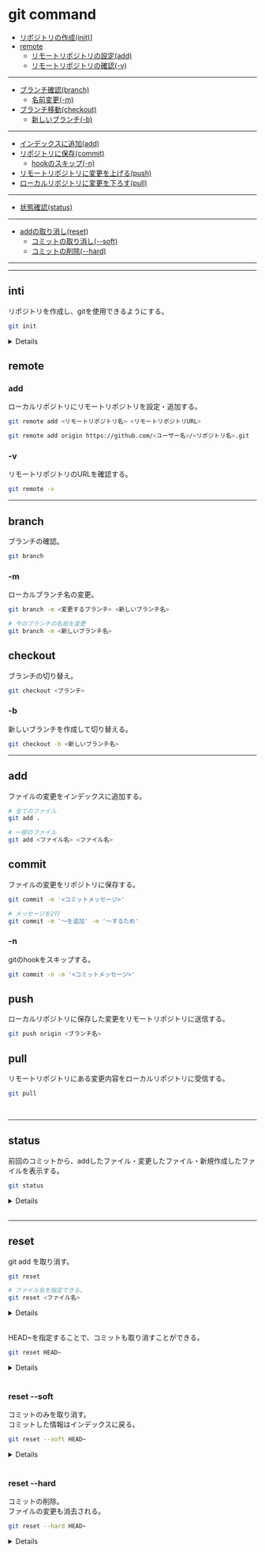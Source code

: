 # git command

<span id=''></span>

- [リポジトリの作成(init)](#init)]
- [remote](#remote)
    - [リモートリポジトリの設定(add)](#remoteadd)
    - [リモートリポジトリの確認(-v)](#remote-v)

---

- [ブランチ確認(branch)](#branch)
    - [名前変更(-m)](#branch-m)
- [ブランチ移動(checkout)](#checkout)
    - [新しいブランチ(-b)](#checkout-b)

---

- [インデックスに追加(add)](#add)
- [リポジトリに保存(commit)](#commit)
    - [hookのスキップ(-n)](#commit-n)
- [リモートリポジトリに変更を上げる(push)](#push)
- [ローカルリポジトリに変更を下ろす(pull)](#pull)

---

- [状態確認(status)](#status)

---

- [addの取り消し(reset)](#reset)
    - [コミットの取り消し(--soft)](#reset-soft)
    - [コミットの削除(--hard)](#reset-hard)

---
---

<span id='init'></span>
## inti
リポジトリを作成し、gitを使用できるようにする。

```bash
git init
```

<details>

```bash
$ git init
Initialized empty Git repository in <initコマンドを実行したファイルパス>/.git/
```

</details>

<span id='remote'></span>
## remote

<span id='remoteadd'></span>
### add
ローカルリポジトリにリモートリポジトリを設定・追加する。

```bash
git remote add <リモートリポジトリ名> <リモートリポジトリURL>
```

```bash
git remote add origin https://github.com/<ユーザー名>/<リポジトリ名>.git
```

<span id='remote-v'></span>
### -v
リモートリポジトリのURLを確認する。

```bash
git remote -v
```

---

<span id='branch'></span>
## branch
ブランチの確認。

```bash
git branch
```

<span id='branch-m'></span>
### -m
ローカルブランチ名の変更。

```bash
git branch -m <変更するブランチ> <新しいブランチ名>

# 今のブランチの名前を変更
git branch -m <新しいブランチ名>
```

<span id='checkout'></span>
## checkout
ブランチの切り替え。

```bash
git checkout <ブランチ>
```

<span id='checkout-b'></span>
### -b
新しいブランチを作成して切り替える。

```bash
git checkout -b <新しいブランチ名>
```

---

<span id='add'></span>
## add
ファイルの変更をインデックスに追加する。

```bash
# 全てのファイル
git add .

# 一部のファイル
git add <ファイル名> <ファイル名>
```

<span id='commit'></span>
## commit
ファイルの変更をリポジトリに保存する。

```bash
git commit -m '<コミットメッセージ>'

# メッセージを2行
git commit -m '〜を追加' -m '〜するため'
```

<span id='commit-n'></span>
### -n
gitのhookをスキップする。

```bash
git commit -n -m '<コミットメッセージ>'
```

<span id='push'></span>
## push
ローカルリポジトリに保存した変更をリモートリポジトリに送信する。

```bash
git push origin <ブランチ名>
```

<span id='pull'></span>
## pull
リモートリポジトリにある変更内容をローカルリポジトリに受信する。

```bash
git pull
```

<br>

---

<span id='status'></span>
## status
前回のコミットから、addしたファイル・変更したファイル・新規作成したファイルを表示する。

```bash
git status
```

<details>

```bash
$ git status
On branch master
Changes to be committed:
  (use "git restore --staged <file>..." to unstage)
        modified:   test.txt

Changes not staged for commit:
  (use "git add <file>..." to update what will be committed)
  (use "git restore <file>..." to discard changes in working directory)
        modified:   test_2.txt

Untracked files:
  (use "git add <file>..." to include in what will be committed)
        test_3.txt
```

</details>

<br>

---

<span id='reset'></span>
## reset
git add を取り消す。

```bash
git reset

# ファイル名を指定できる。
git reset <ファイル名>
```

<details>

```bash
# 同じ意味
git reset --mixed HEAD
```

```bash
$ git status
On branch master
Changes to be committed:
  (use "git restore --staged <file>..." to unstage)
        modified:   test.txt

$ git reset
Unstaged changes after reset:
M       test.txt

$ git status
On branch master
Changes not staged for commit:
  (use "git add <file>..." to update what will be committed)
  (use "git restore <file>..." to discard changes in working directory)
        modified:   test.txt

no changes added to commit (use "git add" and/or "git commit -a")
```

</details>

<br>

HEAD~を指定することで、コミットも取り消すことができる。

```bash
git reset HEAD~
```

<details>

```bash
$ git status -s
M  test.txt

$ git commit -m 'reset test'
[master e141608] reset test
 1 file changed, 1 insertion(+)

$ git log --oneline
e141608 (HEAD -> master) reset test
bc9df75 test commit

$ git reset HEAD~
Unstaged changes after reset:
M       test.txt

$ git log --oneline
bc9df75 (HEAD -> master) test commit

$ git status -s
 M test.txt
```

</details>

<br>

<span id='reset-soft'></span>
### reset --soft
コミットのみを取り消す。<br>
コミットした情報はインデックスに戻る。

```bash
git reset --soft HEAD~
```

<details>

```bash
$ git status -s
M  test.txt

$ git commit -m 'reset test'
[master da160e3] reset test
 1 file changed, 1 insertion(+)

$ git log --oneline
da160e3 (HEAD -> master) reset test
bc9df75 test commit

$ git reset --soft HEAD~

$ git log --oneline
bc9df75 (HEAD -> master) test commit

$ git status -s
M  test.txt
```

</details>

<br>

<span id='reset-hard'></span>
### reset --hard
コミットの削除。<br>
ファイルの変更も消去される。

```bash
git reset --hard HEAD~
```

<details>

```bash
$ git status -s
M  test.txt

$ git commit -m 'reset test'
[master 32d1d50] reset test
 1 file changed, 1 insertion(+)

$ git log --oneline
32d1d50 (HEAD -> master) reset test
bc9df75 test commit

$ git reset --hard HEAD~
HEAD is now at bc9df75 test commit

$ git log --oneline
bc9df75 (HEAD -> master) test commit

$ git status -s

```

</details>
